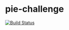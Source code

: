 # pie-challenge

[![Build Status](http://16.171.179.15/buildStatus/icon?job=challenge-connect-jenkins-to-github)](http://ec2-16-171-179-15.eu-north-1.compute.amazonaws.com/job/challenge-connect-jenkins-to-github/)
